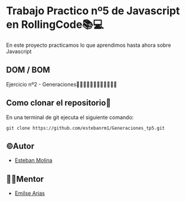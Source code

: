 # Trabajo Practico nº5 de Javascript en RollingCode📚💻

En este proyecto practicamos lo que aprendimos hasta ahora sobre Javascript

## DOM / BOM

Ejercicio nº2 - Generaciones👶🏼👧🏽👨🏽‍🦱👩🏽‍🦳👴🏽

## Como clonar el repositorio📝

En una terminal de git ejecuta el siguiente comando:

``
git clone https://github.com/estebanrm1/Generaciones_tp5.git
``

## ©Autor

- [Esteban Molina](https://github.com/estebanrm1)

## 👩‍💻Mentor

- [Emilse Arias](https://github.com/earias08)
